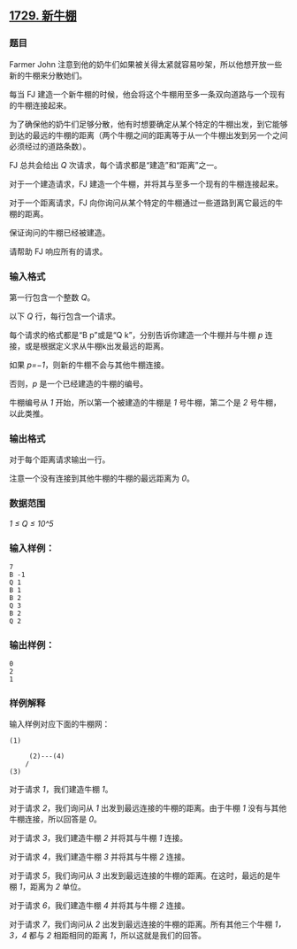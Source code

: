## [1729. 新牛棚](https://www.acwing.com/problem/content/1731/)

### 题目

Farmer John 注意到他的奶牛们如果被关得太紧就容易吵架，所以他想开放一些新的牛棚来分散她们。

每当 FJ 建造一个新牛棚的时候，他会将这个牛棚用至多一条双向道路与一个现有的牛棚连接起来。

为了确保他的奶牛们足够分散，他有时想要确定从某个特定的牛棚出发，到它能够到达的最远的牛棚的距离（两个牛棚之间的距离等于从一个牛棚出发到另一个之间必须经过的道路条数）。

FJ 总共会给出 *Q* 次请求，每个请求都是“建造”和“距离”之一。

对于一个建造请求，FJ 建造一个牛棚，并将其与至多一个现有的牛棚连接起来。

对于一个距离请求，FJ 向你询问从某个特定的牛棚通过一些道路到离它最远的牛棚的距离。

保证询问的牛棚已经被建造。

请帮助 FJ 响应所有的请求。

### 输入格式

第一行包含一个整数 *Q*。

以下 *Q* 行，每行包含一个请求。

每个请求的格式都是“B p”或是“Q k”，分别告诉你建造一个牛棚并与牛棚 *p* 连接，或是根据定义求从牛棚k出发最远的距离。

如果 *p=−1*，则新的牛棚不会与其他牛棚连接。

否则，*p* 是一个已经建造的牛棚的编号。

牛棚编号从 *1* 开始，所以第一个被建造的牛棚是 *1* 号牛棚，第二个是 *2* 号牛棚，以此类推。

### 输出格式

对于每个距离请求输出一行。

注意一个没有连接到其他牛棚的牛棚的最远距离为 *0*。

### 数据范围

*1 ≤ Q ≤ 10^5*

### 输入样例：

```
7
B -1
Q 1
B 1
B 2
Q 3
B 2
Q 2
```

### 输出样例：

```
0
2
1
```

### 样例解释

输入样例对应下面的牛棚网：

```
(1)
    
     (2)---(4)
    /
(3)
```

对于请求 *1*，我们建造牛棚 *1*。

对于请求 *2*，我们询问从 *1* 出发到最远连接的牛棚的距离。由于牛棚 *1* 没有与其他牛棚连接，所以回答是 *0*。

对于请求 *3*，我们建造牛棚 *2* 并将其与牛棚 *1* 连接。

对于请求 *4*，我们建造牛棚 *3* 并将其与牛棚 *2* 连接。

对于请求 *5*，我们询问从 *3* 出发到最远连接的牛棚的距离。在这时，最远的是牛棚 *1*，距离为 *2* 单位。

对于请求 *6*，我们建造牛棚 *4* 并将其与牛棚 *2* 连接。

对于请求 *7*，我们询问从 *2* 出发到最远连接的牛棚的距离。所有其他三个牛棚 *1，3，4* 都与 *2* 相距相同的距离 *1*，所以这就是我们的回答。
